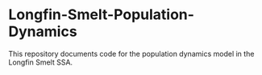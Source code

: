 # Longfin-Smelt-Population-Dynamics
This repository documents code for the population dynamics model in the Longfin Smelt SSA.
